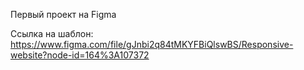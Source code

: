 Первый проект на Figma

Ссылка на шаблон:
https://www.figma.com/file/gJnbi2q84tMKYFBiQlswBS/Responsive-website?node-id=164%3A107372
